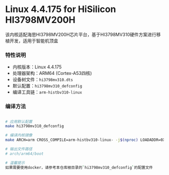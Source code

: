 # Linux 4.4.175 for HiSilicon HI3798MV200H

该内核适配海思HI3798MV200H芯片平台，基于HI3798MV310硬件方案进行移植开发，适用于智能机顶盒

### 特性说明
- 内核版本：Linux 4.4.175
- 处理器架构：ARM64 (Cortex-A53四核)
- 设备树文件：`hi3798mv310.dts` 
- 默认配置：`hi3798mv310_defconfig`
- 编译工具链：`arm-histbv310-linux`

### 编译方法
```bash

# 应用默认配置
make hi3798mv310_defconfig

# 编译内核镜像
make ARCH=arm CROSS_COMPILE=arm-histbv310-linux- -j$(nproc) LOADADDR=0X2000000 uImage modules

# 输出文件路径
# arch/arm64/boot

# 温馨提示
如果需要使用docker，请参考本仓库根目录的`hi3798mv310_defconfig`的配置文件
